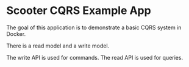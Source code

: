 # Scooter CQRS Example App

The goal of this application is to demonstrate a basic CQRS system in Docker.  

There is a read model and a write model.  

The write API is used for commands.  The read API is used for queries.  